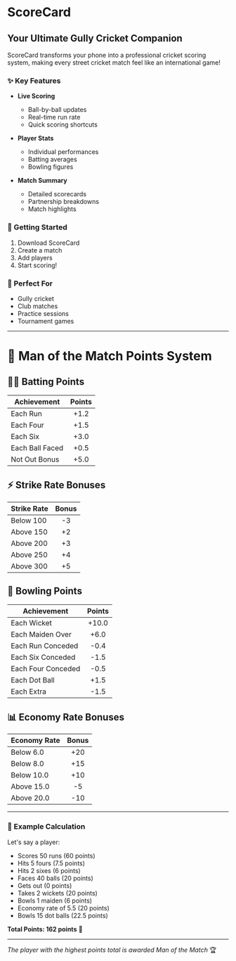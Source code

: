 # ScoreCard

## Your Ultimate Gully Cricket Companion

ScoreCard transforms your phone into a professional cricket scoring system, making every street cricket match feel like an international game! 

### ✨ Key Features

- **Live Scoring** 
  - Ball-by-ball updates
  - Real-time run rate
  - Quick scoring shortcuts

- **Player Stats** 
  - Individual performances
  - Batting averages
  - Bowling figures

- **Match Summary**
  - Detailed scorecards
  - Partnership breakdowns
  - Match highlights

### 📱 Getting Started
1. Download ScoreCard
2. Create a match
3. Add players
4. Start scoring!

### 🎯 Perfect For
- Gully cricket
- Club matches
- Practice sessions
- Tournament games

---

# 🏏 Man of the Match Points System

## 🏃‍♂️ Batting Points
| Achievement | Points |
|------------|:------:|
| Each Run | +1.2 |
| Each Four | +1.5 |
| Each Six | +3.0 |
| Each Ball Faced | +0.5 |
| Not Out Bonus | +5.0 |

## ⚡ Strike Rate Bonuses
| Strike Rate | Bonus |
|------------|:-----:|
| Below 100 | -3 |
| Above 150 | +2 |
| Above 200 | +3 |
| Above 250 | +4 |
| Above 300 | +5 |

## 🎯 Bowling Points
| Achievement | Points |
|------------|:------:|
| Each Wicket | +10.0 |
| Each Maiden Over | +6.0 |
| Each Run Conceded | -0.4 |
| Each Six Conceded | -1.5 |
| Each Four Conceded | -0.5 |
| Each Dot Ball | +1.5 |
| Each Extra | -1.5 |

## 📊 Economy Rate Bonuses
| Economy Rate | Bonus |
|-------------|:-----:|
| Below 6.0 | +20 |
| Below 8.0 | +15 |
| Below 10.0 | +10 |
| Above 15.0 | -5 |
| Above 20.0 | -10 |

---

### 🌟 Example Calculation

Let's say a player:
- Scores 50 runs (60 points)
- Hits 5 fours (7.5 points)
- Hits 2 sixes (6 points)
- Faces 40 balls (20 points)
- Gets out (0 points)
- Takes 2 wickets (20 points)
- Bowls 1 maiden (6 points)
- Economy rate of 5.5 (20 points)
- Bowls 15 dot balls (22.5 points)

**Total Points: 162 points** 🎉

---

*The player with the highest points total is awarded Man of the Match* 🏆
